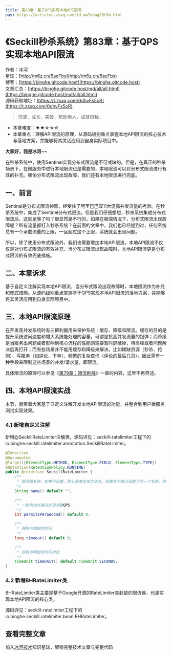 ```yaml
---
title: 第83章：基于QPS实现本地API限流
pay: https://articles.zsxq.com/id_ww7xdag29t94.html
---
```


# 《Seckill秒杀系统》第83章：基于QPS实现本地API限流

作者：冰河
<br/>星球：[http://m6z.cn/6aeFbs](http://m6z.cn/6aeFbs)
<br/>博客：[https://binghe.gitcode.host](https://binghe.gitcode.host)
<br/>文章汇总：[https://binghe.gitcode.host/md/all/all.html](https://binghe.gitcode.host/md/all/all.html)
<br/>源码获取地址：[https://t.zsxq.com/0dhvFs5oR](https://t.zsxq.com/0dhvFs5oR)

> 沉淀，成长，突破，帮助他人，成就自我。

* 本章难度：★★☆☆☆
* 本章重点：理解API限流的原理，从源码级别重点掌握本地API限流的核心技术与落地方案，并能够将其灵活应用到自身实际项目中。

**大家好，我是冰河~~**

在秒杀系统中，使用Sentinel实现分布式限流是不可或缺的。但是，在真正的秒杀场景下，在微服务中进行本地限流也是需要的，本地限流可以对分布式限流进行有效的补充。哪怕分布式限流出现故障，我们还有本地限流进行兜底。

## 一、前言

Sentinel是分布式限流神器，经受住了阿里巴巴双11大促高并发流量的考验。在秒杀系统中，集成了Sentinel分布式限流，但是我们仔细想想，秒杀系统集成分布式限流后，这就足够了吗？很显然是不行的，如果在极端情况下，分布式限流出现故障呢？所有流量都打入秒杀系统？在前面的文章中，我们也已经提到过，任何系统总有一个承载流量的上限，一旦超过这个上限，系统就会出现问题。

所以，除了使用分布式限流外，我们也需要增加本地API限流，本地API限流不仅仅是对分布式限流的有效补充，当分布式限流出现故障时，本地API限流更是分布式限流的有效兜底措施。

## 二、本章诉求

基于自定义注解实现本地API限流，当分布式限流出现故障时，本地限流作为补充和兜底措施。从源码级别重点掌握基于QPS实现本地API限流的落地方案，并能够将其灵活应用到自身实际项目中。

## 三、本地API限流原理

在开发高并发系统时有三把利器用来保护系统：缓存、降级和限流。缓存的目的是提升系统访问速度和增大系统能处理的容量，可谓是抗高并发流量的银弹；而降级是当服务出问题或者影响到核心流程的性能则需要暂时屏蔽掉，待高峰或者问题解决后再打开；而有些场景并不能用缓存和降级来解决，比如稀缺资源（秒杀、抢购）、写服务（如评论、下单）、频繁的复杂查询（评论的最后几页），因此需有一种手段来限制这些场景的并发/请求量，即限流。

具体限流的原理可以参见《[第79章：限流削峰](https://articles.zsxq.com/id_ktkdpqp8u1bm.html)》一章的内容，这里不再赘述。

## 四、本地API限流实战

本节，就带着大家基于自定义注解开发本地API限流的功能，并整合到用户微服务测试实现效果。

### 4.1 新增自定义注解

新增@SeckillRateLimiter注解类，源码详见：seckill-ratelimiter工程下的io.binghe.seckill.ratelimiter.annotation.SeckillRateLimiter。

```java
@Inherited
@Documented
@Target({ElementType.METHOD, ElementType.FIELD, ElementType.TYPE})
@Retention(RetentionPolicy.RUNTIME)
public @interface SeckillRateLimiter {
    /**
     * 限流器名称，如果不设置，默认是类名加方法名。如果多个接口设置了同一个名称，则使用同一个限流器
     */
    String name() default "";

    /**
     * 一秒内允许通过的请求数QPS
     */
    int permitsPerSecond() default 0;

    /**
     * 获取令牌超时时间
     */
    long timeout() default 0;

    /**
     * 获取令牌超时时间单位
     */
    TimeUnit timeUnit() default TimeUnit.SECONDS;
}
```

### 4.2 新增BHRateLimiter类

BHRateLimiter类主要是基于Google开源的RateLimiter类封装的限流器，也是实现本地API限流的核心类。

源码详见：seckill-ratelimiter工程下的io.binghe.seckill.ratelimiter.bean.BHRateLimiter。

## 查看完整文章

加入[冰河技术](http://m6z.cn/6aeFbs)知识星球，解锁完整技术文章与完整代码